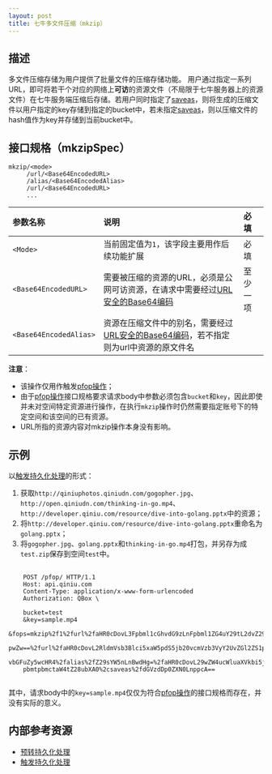 ```yaml
---
layout: post
title: 七牛多文件压缩（mkzip）
---
```


<a id="description"></a>
## 描述

多文件压缩存储为用户提供了批量文件的压缩存储功能。 用户通过指定一系列URL，即可将若干个对应的网络上**可访**的资源文件（不局限于七牛服务器上的资源文件）在七牛服务端压缩后存储。若用户同时指定了[saveas](/docs/v6/api/reference/fop/saveas.html)，则将生成的压缩文件以用户指定的key存储到指定的bucket中，若未指定[saveas](/docs/v6/api/reference/fop/saveas.html)，则以压缩文件的hash值作为key并存储到当前bucket中。  

<a id="specification"></a>
## 接口规格（mkzipSpec）

```
mkzip/<mode>
     /url/<Base64EncodedURL>
     /alias/<Base64EncodedAlias>
     /url/<Base64EncodedURL>
     ... 
``` 

参数名称      | 说明                              | 必填
:------------ | :-------------------------------- | :-------
`<Mode>`      | 当前固定值为`1`，该字段主要用作后续功能扩展 | 必填
`<Base64EncodedURL>` | 需要被压缩的资源的URL，必须是公网可访资源，在请求中需要经过[URL安全的Base64编码](http://developer.qiniu.com/docs/v6/api/overview/appendix.html#urlsafe-base64) |  至少一项
`<Base64EncodedAlias>` | 资源在压缩文件中的别名，需要经过[URL安全的Base64编码](http://developer.qiniu.com/docs/v6/api/overview/appendix.html#urlsafe-base64)，若不指定则为url中资源的原文件名 |


**注意**：

- 该操作仅用作触发[pfop操作](/docs/v6/api/reference/fop/pfop/pfop.html)；
- 由于[pfop操作](/docs/v6/api/reference/fop/pfop/pfop.html)接口规格要求请求body中参数必须包含`bucket`和`key`，因此即使并未对空间特定资源进行操作，在执行`mkzip`操作时仍然需要指定账号下的特定空间和该空间的已有资源。
- URL所指的资源内容对mkzip操作本身没有影响。 


<a id="samples"></a>
## 示例

以[触发持久化处理](pfopHref)的形式：

1. 获取`http://qiniuphotos.qiniudn.com/gogopher.jpg`、`http://open.qiniudn.com/thinking-in-go.mp4`、`http://developer.qiniu.com/resource/dive-into-golang.pptx`中的资源；
2. 将`http://developer.qiniu.com/resource/dive-into-golang.pptx`重命名为`golang.pptx`；
3. 将`gogopher.jpg`、`golang.pptx`和`thinking-in-go.mp4`打包，并另存为成`test.zip`保存到空间`test`中。

<pre>
    <code>
    POST /pfop/ HTTP/1.1
    Host: api.qiniu.com  
    Content-Type: application/x-www-form-urlencoded  
    Authorization: QBox \<AccessToken\>  

    bucket=test
    &key=sample.mp4
    &fops=mkzip%2f1%2furl%2faHR0cDovL3Fpbml1cGhvdG9zLnFpbml1ZG4uY29tL2dvZ29waGVyLm
    pwZw==%2furl%2faHR0cDovL2RldmVsb3Blci5xaW5pdS5jb20vcmVzb3VyY2UvZGl2ZS1pbnRvLWd
    vbGFuZy5wcHR4%2falias%2fZ29sYW5nLnBwdHg=%2faHR0cDovL29wZW4ucWluaXVkbi5jb20vdGh
    pbmtpbmctaW4tZ28ubXA0%2csaveas%2fdGVzdDp0ZXN0LnppcA==
    </code>
</pre>

其中，请求body中的`key=sample.mp4`仅仅为符合[pfop操作][pfopHref]的接口规格而存在，并没有实际的意义。

<a id="avthumb-internal-resources"></a>
## 内部参考资源

- [预转持久化处理][persistentOpsHref]
- [触发持久化处理][pfopHref]

[persistentOpsHref]: http://developer.qiniu.com/docs/v6/api/reference/security/put-policy.html#put-policy-persistent-ops "预转持久化处理"
[pfopHref]:          http://developer.qiniu.com/docs/v6/api/reference/fop/pfop/pfop.html                                        "触发持久化处理"
[pfopNotificationHref]: http://developer.qiniu.com/docs/v6/api/reference/fop/pfop/pfop.html#pfop-notification                   "持久化处理结果通知"

[sendBugReportHref]:            mailto:support@qiniu.com?subject=599错误日志    "发送错误报告"